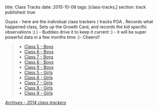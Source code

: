 title: Class Tracks
date: 2015-10-08
tags: [class-tracks,]
section: track
published: true

Guyss - here are the individual class trackers ( tracks POA , Records what happened class, Sets up the Growth Card, and records the kid specific observations :)  ) - Buddies drive it to keep it current :) - it will be super powerful data in a few months time :)- Cheers!!
    
> - <a href="https://docs.google.com/spreadsheets/d/1e4dAZ4Q5RaeIHf5jtK7BPguWzwGW4lqUhdRCVvlWNhg/" target="_blank">Class 5 - Boys</a>
> - <a href="https://docs.google.com/spreadsheets/d/1PYBRjBXD6GQberoIhr_nSVMvRrp_SARCZ-Jj1_94WSk/" target="_blank">Class 6 - Boys</a>
> - <a href="https://docs.google.com/spreadsheets/d/1z7vgWgXrecGQ_KJunXfdt3P5dTkMiIndCGNNM7erIzE/" target="_blank">Class 7 - Boys</a>
> - <a href="https://docs.google.com/spreadsheets/d/1f5jUo8iCWh-PY4ZIxostbYtqRRG7zON2gdCvDgfv6uk/" target="_blank">Class 8 - Boys</a>
> - <a href="https://docs.google.com/spreadsheets/d/1fAgh9nwei0yvz29BFonSB_by_5EozEW6VAGTLyxJGuU/" target="_blank">Class 9 - Boys</a>
> - <a href="https://docs.google.com/spreadsheets/d/1QP4VzJjVayA4QqWo9Rw7gVxKISwlurpQDPoLOaU7ybE/" target="_blank">Class 5 - Girls</a>
> - <a href="https://docs.google.com/spreadsheets/d/1Dc88AKnA1jX7-dkfTgKp6lOcAjBAN7laBf5oz6PienI/" target="_blank">Class 6 - Girls</a>
> - <a href="https://docs.google.com/spreadsheets/d/1lictgD4zFe2dy2DMfxVSnT1mvKIBkAM0QzhmAHFgIKI/" target="_blank">Class 7 - Girls</a>
> - <a href="https://docs.google.com/spreadsheets/d/19dGzAYIMs-GemujIvhUFjS30XThbf65z86i7MkXJk1I/" target="_blank">Class 8 - Girls</a>
> - <a href="https://docs.google.com/spreadsheets/d/1vUzXw2yCsND4jgdexEIMZqAnQIQySGenAvyiYm0kCKU/" target="_blank">Class 9 - Girls</a>

*[Archives - 2014 class trackers](/blog/track/archive-2014/)*
